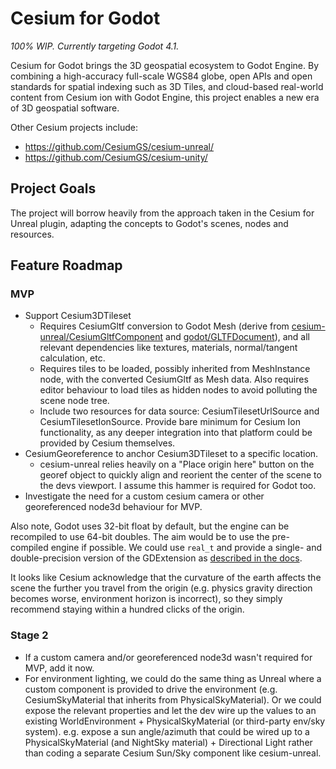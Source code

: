# Cesium for Godot

*100% WIP. Currently targeting Godot 4.1.*

Cesium for Godot brings the 3D geospatial ecosystem to Godot Engine. By combining a high-accuracy full-scale WGS84 globe, open APIs and open standards for spatial indexing such as 3D Tiles, and cloud-based real-world content from Cesium ion with Godot Engine, this project enables a new era of 3D geospatial software.

Other Cesium projects include:

- https://github.com/CesiumGS/cesium-unreal/
- https://github.com/CesiumGS/cesium-unity/

## Project Goals

The project will borrow heavily from the approach taken in the Cesium for Unreal plugin, adapting the concepts to Godot's scenes, nodes and resources.

## Feature Roadmap

### MVP

- Support Cesium3DTileset
  - Requires CesiumGltf conversion to Godot Mesh (derive from [cesium-unreal/CesiumGltfComponent](https://github.com/CesiumGS/cesium-unreal/blob/main/Source/CesiumRuntime/Private/CesiumGltfComponent.cpp) and [godot/GLTFDocument](https://github.com/godotengine/godot/blob/master/modules/gltf/gltf_document.h)), and all relevant dependencies like textures, materials, normal/tangent calculation, etc.
  - Requires tiles to be loaded, possibly inherited from MeshInstance node, with the converted CesiumGltf as Mesh data. Also requires editor behaviour to load tiles as hidden nodes to avoid polluting the scene node tree.
  - Include two resources for data source: CesiumTilesetUrlSource and CesiumTilesetIonSource. Provide bare minimum for Cesium Ion functionality, as any deeper integration into that platform could be provided by Cesium themselves.
- CesiumGeoreference to anchor Cesium3DTileset to a specific location. 
  - cesium-unreal relies heavily on a "Place origin here" button on the georef object to quickly align and reorient the center of the scene to the devs viewport. I assume this hammer is required for Godot too.
- Investigate the need for a custom cesium camera or other georeferenced node3d behaviour for MVP.

Also note, Godot uses 32-bit float by default, but the engine can be recompiled to use 64-bit doubles. The aim would be to use the pre-compiled engine if possible. We could use `real_t` and provide a single- and double-precision version of the GDExtension as [described in the docs](https://docs.godotengine.org/en/stable/tutorials/physics/large_world_coordinates.html).

It looks like Cesium acknowledge that the curvature of the earth affects the scene the further you travel from the origin (e.g. physics gravity direction becomes worse, environment horizon is incorrect), so they simply recommend staying within a hundred clicks of the origin.

### Stage 2

- If a custom camera and/or georeferenced node3d wasn't required for MVP, add it now.
- For environment lighting, we could do the same thing as Unreal where a custom component is provided to drive the environment (e.g. CesiumSkyMaterial that inherits from PhysicalSkyMaterial). Or we could expose the relevant properties and let the dev wire up the values to an existing WorldEnvironment + PhysicalSkyMaterial (or third-party env/sky system). e.g. expose a sun angle/azimuth that could be wired up to a PhysicalSkyMaterial (and NightSky material) + Directional Light rather than coding a separate Cesium Sun/Sky component like cesium-unreal.